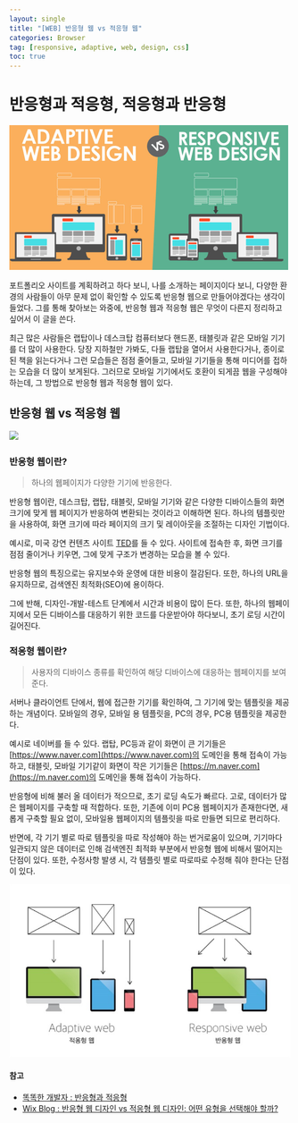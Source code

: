 ```yaml
---
layout: single
title: "[WEB] 반응형 웹 vs 적응형 웹"
categories: Browser
tag: [responsive, adaptive, web, design, css]
toc: true
---
```


# 반응형과 적응형, 적응형과 반응형

<img src="/img/2023-12-20/main.png" alt="반응형 웹 vs 적응형 웹">

포트폴리오 사이트를 계획하려고 하다 보니, 나를 소개하는 페이지이다 보니, 다양한 환경의 사람들이 아무 문제 없이 확인할 수 있도록 반응형 웹으로 만들어야겠다는 생각이 들었다. 그를 통해 찾아보는 와중에, 반응형 웹과 적응형 웹은 무엇이 다른지 정리하고 싶어서 이 글을 쓴다.

최근 많은 사람들은 랩탑이나 데스크탑 컴퓨터보다 핸드폰, 태블릿과 같은 모바일 기기를 더 많이 사용한다.
당장 지하철만 가봐도, 다들 랩탑을 열어서 사용한다거나, 종이로 된 책을 읽는다거나 그런 모습들은 점점 줄어들고, 모바일 기기들을 통해 미디어를 접하는 모습을 더 많이 보게된다. 그러므로 모바일 기기에서도 호환이 되게끔 웹을 구성해야 하는데, 그 방법으로 반응형 웹과 적응형 웹이 있다.

## 반응형 웹 vs 적응형 웹

![](https://i0.wp.com/knulab.com/wp-content/uploads/2019/02/01_Responsive-vs-Adaptive.gif?resize=1100%2C400&ssl=1)

### 반응형 웹이란?

> 하나의 웹페이지가 다양한 기기에 반응한다.

반응형 웹이란, 데스크탑, 랩탑, 태블릿, 모바일 기기와 같은 다양한 디바이스들의 화면 크기에 맞게 웹 페이지가 반응하여 변환되는 것이라고 이해하면 된다. 하나의 템플릿만을 사용하여, 화면 크기에 따라 페이지의 크기 및 레이아웃을 조절하는 디자인 기법이다.

예시로, 미국 강연 컨텐츠 사이트 [TED](https://www.ted.com)를 들 수 있다. 사이트에 접속한 후, 화면 크기를 점점 줄이거나 키우면, 그에 맞게 구조가 변경하는 모습을 볼 수 있다.

반응형 웹의 특징으로는 유지보수와 운영에 대한 비용이 절감된다. 또한, 하나의 URL을 유지하므로, 검색엔진 최적화(SEO)에 용이하다.

그에 반해, 디자인-개발-테스트 단계에서 시간과 비용이 많이 든다. 또한, 하나의 웹페이지에서 모든 디바이스를 대응하기 위한 코드를 다운받아야 하다보니, 초기 로딩 시간이 길어진다.

### 적응형 웹이란?

> 사용자의 디바이스 종류를 확인하여 해당 디바이스에 대응하는 웹페이지를 보여준다.

서버나 클라이언트 단에서, 웹에 접근한 기기를 확인하여, 그 기기에 맞는 템플릿을 제공하는 개념이다. 모바일의 경우, 모바일 용 템플릿을, PC의 경우, PC용 템플릿을 제공한다.

예시로 네이버를 들 수 있다. 랩탑, PC등과 같이 화면이 큰 기기들은 [https://www.naver.com](https://www.naver.com)의 도메인을 통해 접속이 가능하고, 태블릿, 모바일 기기같이 화면이 작은 기기들은 [https://m.naver.com](https://m.naver.com)의 도메인을 통해 접속이 가능하다.

반응형에 비해 불러 올 데이터가 적으므로, 초기 로딩 속도가 빠르다. 고로, 데이터가 많은 웹페이지를 구축할 때 적합하다. 또한, 기존에 이미 PC용 웹페이지가 존재한다면, 새롭게 구축할 필요 없이, 모바일용 웹페이지의 템플릿을 따로 만들면 되므로 편리하다.

반면에, 각 기기 별로 따로 템플릿을 따로 작성해야 하는 번거로움이 있으며, 기기마다 일관되지 않은 데이터로 인해 검색엔진 최적화 부분에서 반응형 웹에 비해서 떨어지는 단점이 있다. 또한, 수정사항 발생 시, 각 템플릿 별로 따로따로 수정해 줘야 한다는 단점이 있다.

![](/img/2023-12-20/res_vs_adap.png)

#### 참고

- [똑똑한 개발자 : 반응형과 적응형](https://blog.toktokhan.dev/%EB%B0%98%EC%9D%91%ED%98%95%EA%B3%BC-%EC%A0%81%EC%9D%91%ED%98%95-742c5ec04864)
- [Wix Blog : 반응형 웹 디자인 vs 적응형 웹 디자인: 어떤 유형을 선택해야 할까?](https://ko.wix.com/blog/post/responsive-vs-adaptive-design)
